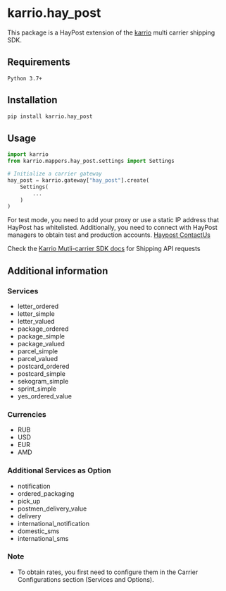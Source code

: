 # karrio.hay_post

This package is a HayPost extension of the [karrio](https://pypi.org/project/karrio) multi carrier shipping SDK.

## Requirements

`Python 3.7+`

## Installation

```bash
pip install karrio.hay_post
```

## Usage

```python
import karrio
from karrio.mappers.hay_post.settings import Settings

# Initialize a carrier gateway
hay_post = karrio.gateway["hay_post"].create(
    Settings(
        ...
    )
)
```

For test mode, you need to add your proxy or use a static IP address that HayPost has whitelisted.
Additionally, you need to connect with HayPost managers to obtain test and production
accounts. [Haypost ContactUs](https://www.haypost.am/en/contact-us)

Check the [Karrio Mutli-carrier SDK docs](https://docs.karrio.io) for Shipping API requests

## Additional information

### Services

   * letter_ordered
   * letter_simple
   * letter_valued
   * package_ordered
   * package_simple
   * package_valued
   * parcel_simple
   * parcel_valued
   * postcard_ordered
   * postcard_simple
   * sekogram_simple
   * sprint_simple
   * yes_ordered_value

### Currencies

   * RUB
   * USD
   * EUR
   * AMD

### Additional Services as Option

   * notification
   * ordered_packaging
   * pick_up
   * postmen_delivery_value
   * delivery
   * international_notification
   * domestic_sms
   * international_sms

### Note
* To obtain rates, you first need to configure them in the Carrier Configurations section (Services and Options).
